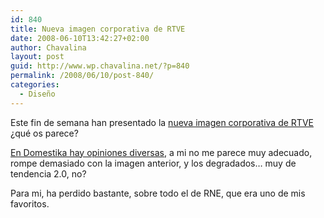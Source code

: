 ```yaml
---
id: 840
title: Nueva imagen corporativa de RTVE
date: 2008-06-10T13:42:27+02:00
author: Chavalina
layout: post
guid: http://www.wp.chavalina.net/?p=840
permalink: /2008/06/10/post-840/
categories:
  - Diseño
---
```

Este fin de semana han presentado la <a href="http://www.rtve.es/noticias/20080607/rtve-presenta-nueva-imagen-corporativa/79590.shtml" target="_blank">nueva imagen corporativa de RTVE</a> ¿qué os parece?

<a href="http://www.domestika.org/foros/viewtopic.php?t=69755&postdays=0&postorder=asc&start=15" target="_blank">En Domestika hay opiniones diversas</a>, a mi no me parece muy adecuado, rompe demasiado con la imagen anterior, y los degradados… muy de tendencia 2.0, no?

Para mi, ha perdido bastante, sobre todo el de RNE, que era uno de mis favoritos.